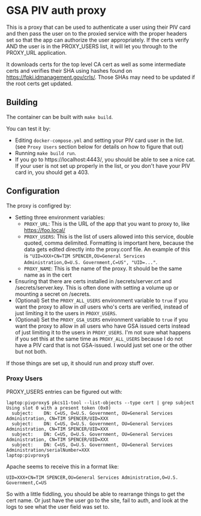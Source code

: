 # GSA PIV auth proxy

This is a proxy that can be used to authenticate a user using their PIV
card and then pass the user on to the proxied service with the proper
headers set so that the app can authorize the user appropriately.
If the certs verify AND the user is in the PROXY_USERS list, it will
let you through to the PROXY_URL application.

It downloads certs for the top level CA cert as well as some intermediate
certs and verifies their SHA using hashes found on https://fpki.idmanagement.gov/crls/.
Those SHAs may need to be updated if the root certs get updated.

## Building

The container can be built with `make build`.

You can test it by:
* Editing `docker-compose.yml` and setting your PIV card user in the list.
  (see `Proxy Users` section below for details on how to figure that out)
* Running `make build run`.
* If you go to https://localhost:4443/, you should be able to see a nice cat.
  If your user is not set up properly in the list, or you don't have your PIV card
  in, you should get a 403.

## Configuration

The proxy is configred by:
* Setting three environment variables:
  * `PROXY_URL`:  This is the URL of the app that you want to proxy to, like https://foo.local/
  * `PROXY_USERS`: This is the list of users allowed into this service, double quoted, comma delimited.
    Formatting is important here, because the data gets edited directly into the proxy.conf file.
    An example of this is `"UID=XXX+CN=TIM SPENCER,OU=General Services Administration,O=U.S. Government,C=US", "UID=..."`.
  * `PROXY_NAME`:  This is the name of the proxy.  It should be the same name as in the cert
* Ensuring that there are certs installed in /secrets/server.crt and /secrets/server.key.
  This is often done with setting a volume up or mounting a secret on /secrets.
* (Optional) Set the `PROXY_ALL_USERS` environment variable to `true` if you want the proxy to
  allow in _all_ users who's certs are verified, instead of just limiting it to the users in
  `PROXY_USERS`.
* (Optional) Set the `PROXY_GSA_USERS` environment variable to `true` if you want the proxy to
  allow in all users who have GSA issued certs instead of just limiting it to the users in
  `PROXY_USERS`.  I'm not sure what happens if you set this at the same time as `PROXY_ALL_USERS`
  because I do not have a PIV card that is not GSA-issued.  I would just set one or the other
  but not both.

If those things are set up, it should run and proxy stuff over.

### Proxy Users

PROXY_USERS entries can be figured out with:
```
laptop:pivproxy$ pkcs11-tool --list-objects --type cert | grep subject 
Using slot 0 with a present token (0x0)
  subject:    DN: C=US, O=U.S. Government, OU=General Services Administration, CN=TIM SPENCER/UID=XXX
  subject:    DN: C=US, O=U.S. Government, OU=General Services Administration, CN=TIM SPENCER/UID=XXX
  subject:    DN: C=US, O=U.S. Government, OU=General Services Administration, CN=TIM SPENCER/UID=XXX
  subject:    DN: C=US, O=U.S. Government, OU=General Services Administration/serialNumber=XXX
laptop:pivproxy$ 
```

Apache seems to receive this in a format like:
```
UID=XXX+CN=TIM SPENCER,OU=General Services Administration,O=U.S. Government,C=US
```

So with a little fiddling, you should be able to rearrange things to get the cert name.  Or
just have the user go to the site, fail to auth, and look at the logs to see what the user field
was set to.

